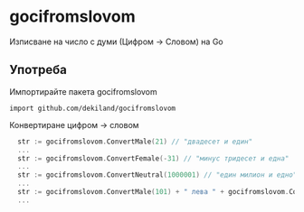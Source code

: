 # gocifromslovom
Изписване на число с думи (Цифром -> Словом) на Go

## Употреба
Импортирайте пакета gocifromslovom

```import github.com/dekiland/gocifromslovom```

Конвертиране цифром -> словом
```go
  str := gocifromslovom.ConvertMale(21) // "двадесет и един"
  ...
  str := gocifromslovom.ConvertFemale(-31) // "минус тридесет и една"
  ...
  str := gocifromslovom.ConvertNeutral(1000001) // "един милион и едно"
  ...
  str := gocifromslovom.ConvertMale(101) + " лева " + gocifromslovom.ConvertFemale(51) + " стотинки" // "сто и един лева и петдесет и една стотинки"
  ...
```

